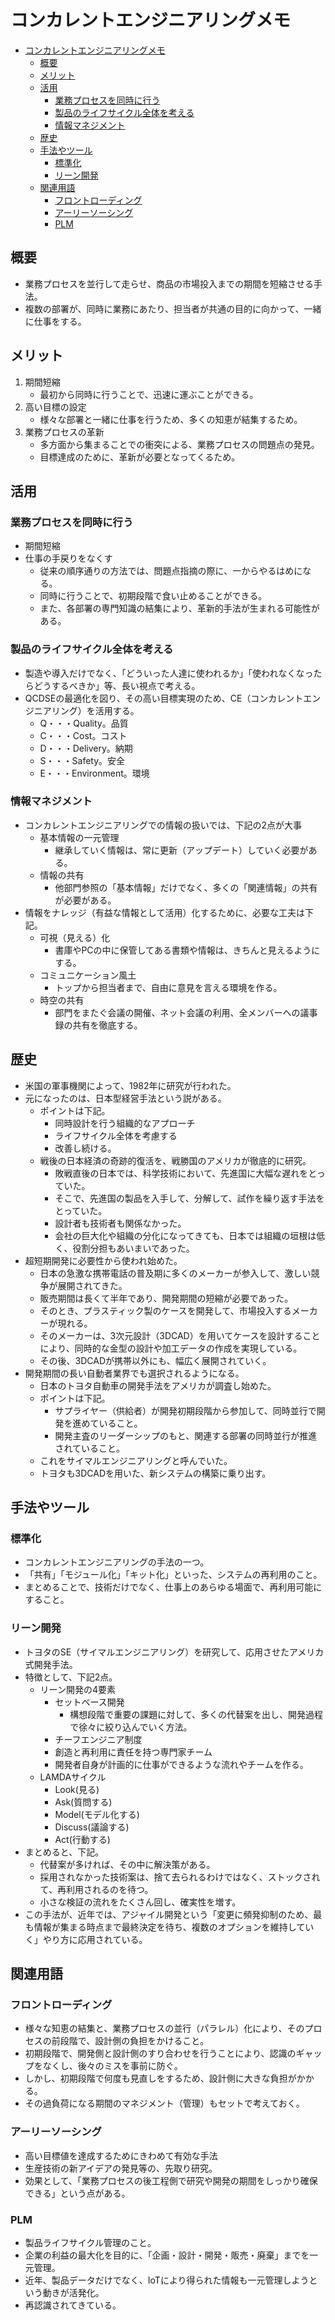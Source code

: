 # コンカレントエンジニアリングメモ

<!-- TOC -->

- [コンカレントエンジニアリングメモ](#コンカレントエンジニアリングメモ)
    - [概要](#概要)
    - [メリット](#メリット)
    - [活用](#活用)
        - [業務プロセスを同時に行う](#業務プロセスを同時に行う)
        - [製品のライフサイクル全体を考える](#製品のライフサイクル全体を考える)
        - [情報マネジメント](#情報マネジメント)
    - [歴史](#歴史)
    - [手法やツール](#手法やツール)
        - [標準化](#標準化)
        - [リーン開発](#リーン開発)
    - [関連用語](#関連用語)
        - [フロントローディング](#フロントローディング)
        - [アーリーソーシング](#アーリーソーシング)
        - [PLM](#plm)

<!-- /TOC -->

## 概要
- 業務プロセスを並行して走らせ、商品の市場投入までの期間を短縮させる手法。
- 複数の部署が、同時に業務にあたり、担当者が共通の目的に向かって、一緒に仕事をする。

## メリット
1. 期間短縮
    - 最初から同時に行うことで、迅速に運ぶことができる。
2. 高い目標の設定
    - 様々な部署と一緒に仕事を行うため、多くの知恵が結集するため。
3. 業務プロセスの革新
    - 多方面から集まることでの衝突による、業務プロセスの問題点の発見。
    - 目標達成のために、革新が必要となってくるため。

## 活用
### 業務プロセスを同時に行う
- 期間短縮
- 仕事の手戻りをなくす
    - 従来の順序通りの方法では、問題点指摘の際に、一からやるはめになる。
    - 同時に行うことで、初期段階で食い止めることができる。
    - また、各部署の専門知識の結集により、革新的手法が生まれる可能性がある。

### 製品のライフサイクル全体を考える
- 製造や導入だけでなく、「どういった人達に使われるか」「使われなくなったらどうするべきか」等、長い視点で考える。
- QCDSEの最適化を図り、その高い目標実現のため、CE（コンカレントエンジニアリング）を活用する。
    - Q・・・Quality。品質
    - C・・・Cost。コスト
    - D・・・Delivery。納期
    - S・・・Safety。安全
    - E・・・Environment。環境

### 情報マネジメント
- コンカレントエンジニアリングでの情報の扱いでは、下記の2点が大事
    - 基本情報の一元管理
        - 継承していく情報は、常に更新（アップデート）していく必要がある。
    - 情報の共有
        - 他部門参照の「基本情報」だけでなく、多くの「関連情報」の共有が必要がある。
- 情報をナレッジ（有益な情報として活用）化するために、必要な工夫は下記。
    - 可視（見える）化
        - 書庫やPCの中に保管してある書類や情報は、きちんと見えるようにする。
    - コミュニケーション風土
        - トップから担当者まで、自由に意見を言える環境を作る。
    - 時空の共有
        - 部門をまたぐ会議の開催、ネット会議の利用、全メンバーへの議事録の共有を徹底する。

## 歴史
- 米国の軍事機関によって、1982年に研究が行われた。
- 元になったのは、日本型経営手法という説がある。
    - ポイントは下記。
        - 同時設計を行う組織的なアプローチ
        - ライフサイクル全体を考慮する
        - 改善し続ける。
    - 戦後の日本経済の奇跡的復活を、戦勝国のアメリカが徹底的に研究。
        - 敗戦直後の日本では、科学技術において、先進国に大幅な遅れをとっていた。
        - そこで、先進国の製品を入手して、分解して、試作を繰り返す手法をとっていた。
        - 設計者も技術者も関係なかった。
        - 会社の巨大化や組織の分化になってきても、日本では組織の垣根は低く、役割分担もあいまいであった。
- 超短期開発に必要性から使われ始めた。
    - 日本の急激な携帯電話の普及期に多くのメーカーが参入して、激しい競争が展開されてきた。
    - 販売期間は長くて半年であり、開発期間の短縮が必要であった。
    - そのとき、プラスティック製のケースを開発して、市場投入するメーカーが現れる。
    - そのメーカーは、3次元設計（3DCAD）を用いてケースを設計することにより、同時的な金型の設計や加工データの作成を実現している。
    - その後、3DCADが携帯以外にも、幅広く展開されていく。
- 開発期間の長い自動者業界でも選択されるようになる。
    - 日本のトヨタ自動車の開発手法をアメリカが調査し始めた。
    - ポイントは下記。
        - サプライヤー（供給者）が開発初期段階から参加して、同時並行で開発を進めていること。
        - 開発主査のリーダーシップのもと、関連する部署の同時並行が推進されていること。
    - これをサイマルエンジニアリングと呼んでいた。
    - トヨタも3DCADを用いた、新システムの構築に乗り出す。

## 手法やツール
### 標準化
- コンカレントエンジニアリングの手法の一つ。
- 「共有」「モジュール化」「キット化」といった、システムの再利用のこと。
- まとめることで、技術だけでなく、仕事上のあらゆる場面で、再利用可能にすること。

### リーン開発
- トヨタのSE（サイマルエンジニアリング）を研究して、応用させたアメリカ式開発手法。
- 特徴として、下記2点。
    - リーン開発の4要素
        - セットベース開発
            - 構想段階で重要の課題に対して、多くの代替案を出し、開発過程で徐々に絞り込んでいく方法。
        - チーフエンジニア制度
        - 創造と再利用に責任を持つ専門家チーム
        - 開発者自身が計画的に仕事ができるような流れやチームを作る。
    - LAMDAサイクル
        - Look(見る)
        - Ask(質問する)
        - Model(モデル化する)
        - Discuss(議論する)
        - Act(行動する)
- まとめると、下記。
    - 代替案が多ければ、その中に解決策がある。
    - 採用されなかった技術案は、捨て去られるわけではなく、ストックされて、再利用されるのを待つ。
    - 小さな検証の流れをたくさん回し、確実性を増す。
- この手法が、近年では、アジャイル開発という「変更に頻発抑制のため、最も情報が集まる時点まで最終決定を待ち、複数のオプションを維持していく」やり方に応用されている。
## 関連用語
### フロントローディング
- 様々な知恵の結集と、業務プロセスの並行（パラレル）化により、そのプロセスの前段階で、設計側の負担をかけること。
- 初期段階で、開発側と設計側のすり合わせを行うことにより、認識のギャップをなくし、後々のミスを事前に防ぐ。
- しかし、初期段階で何度も見直しをするため、設計側に大きな負担がかかる。
- その過負荷になる期間のマネジメント（管理）もセットで考えておく。

### アーリーソーシング
- 高い目標値を達成するためにきわめて有効な手法
- 生産技術の新アイデアの発見等の、先取り研究。
- 効果として、「業務プロセスの後工程側で研究や開発の期間をしっかり確保できる」という点がある。

### PLM
- 製品ライフサイクル管理のこと。
- 企業の利益の最大化を目的に、「企画・設計・開発・販売・廃棄」までを一元管理。
- 近年、製品データだけでなく、IoTにより得られた情報も一元管理しようという動きが活発化。
- 再認識されてきている。